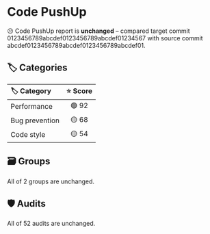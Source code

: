 # Code PushUp

😐 Code PushUp report is **unchanged** – compared target commit 0123456789abcdef0123456789abcdef01234567 with source commit abcdef0123456789abcdef0123456789abcdef01.

## 🏷️ Categories

|🏷️ Category|⭐ Score|
|:--|:--:|
|Performance|🟢 92|
|Bug prevention|🟡 68|
|Code style|🟡 54|

## 🗃️ Groups

All of 2 groups are unchanged.

## 🛡️ Audits

All of 52 audits are unchanged.
